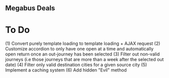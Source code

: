 ## Megabus Deals

# To Do
(1) Convert purely template loading to template loading + AJAX request
(2) Customize accordion to only have one open at a time and automatically open return once an out-journey has been selected
(3) Filter out non-valid journeys (i.e those journeys that are more than a week after the selected out date)
(4) Filter only valid destination cities for a given source city
(5) Implement a caching system
(6) Add hidden "Evil" method
